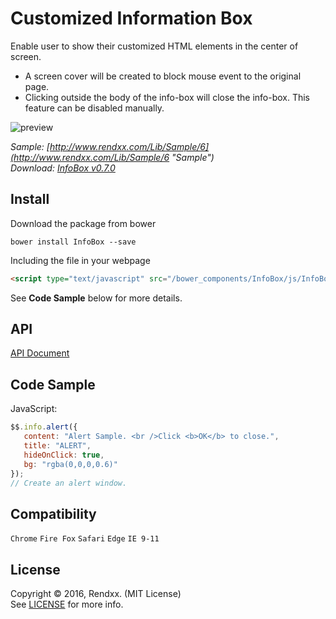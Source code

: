 # Customized Information Box
Enable user to show their customized HTML elements in the center of screen.  

- A screen cover will be created to block mouse event to the original page.
- Clicking outside the body of the info-box will close the info-box. This feature can be disabled manually.

![preview](https://raw.githubusercontent.com/Rendxx/InfoBox/master/preview.png "Preview")  

*Sample: [http://www.rendxx.com/Lib/Sample/6](http://www.rendxx.com/Lib/Sample/6 "Sample")*  
*Download: [InfoBox v0.7.0](https://github.com/Rendxx/InfoBox/releases/tag/0.7.0 "Download")*

## Install
Download the package from bower
```
bower install InfoBox --save
```

Including the file in your webpage
```HTML
<script type="text/javascript" src="/bower_components/InfoBox/js/InfoBox.js"></script>
```

See **Code Sample** below for more details.

## API
[API Document](https://github.com/Rendxx/InfoBox/blob/master/API%20Document.md)


## Code Sample
JavaScript:

```javascript
$$.info.alert({
   content: "Alert Sample. <br />Click <b>OK</b> to close.",
   title: "ALERT",
   hideOnClick: true,
   bg: "rgba(0,0,0,0.6)"
});
// Create an alert window.
```

## Compatibility
```Chrome``` ```Fire Fox``` ```Safari``` ```Edge``` ```IE 9-11```  

## License
Copyright &copy; 2016, Rendxx. (MIT License)  
See [LICENSE][] for more info.

[LICENSE]: https://github.com/Rendxx/InfoBox/blob/master/LICENSE
